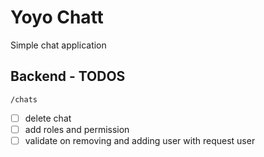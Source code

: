 # Yoyo Chatt

Simple chat application

## Backend - TODOS

`/chats`

- [ ] delete chat
- [ ] add roles and permission
- [ ] validate on removing and adding user with request user
